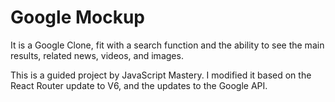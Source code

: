 # Google Mockup



It is a Google Clone, fit with a search function and the ability to see the main results, related news, videos, and images. 

This is a guided project by JavaScript Mastery. I modified it based on the React Router update to V6, and the updates to the Google API. 
